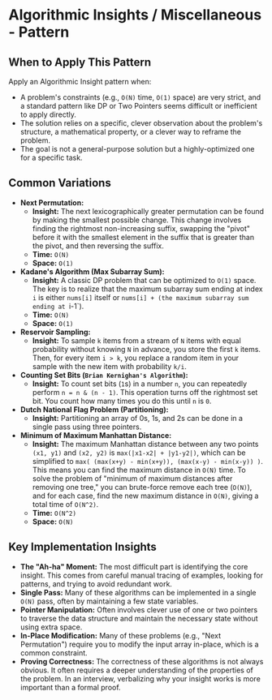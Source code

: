 # Algorithmic Insights / Miscellaneous - Pattern

## When to Apply This Pattern
Apply an Algorithmic Insight pattern when:
* A problem's constraints (e.g., `O(N)` time, `O(1)` space) are very strict, and a standard pattern like DP or Two Pointers seems difficult or inefficient to apply directly.
* The solution relies on a specific, clever observation about the problem's structure, a mathematical property, or a clever way to reframe the problem.
* The goal is not a general-purpose solution but a highly-optimized one for a specific task.

## Common Variations
* **Next Permutation:**
    * **Insight:** The next lexicographically greater permutation can be found by making the smallest possible change. This change involves finding the rightmost non-increasing suffix, swapping the "pivot" before it with the smallest element in the suffix that is greater than the pivot, and then reversing the suffix.
    * **Time:** `O(N)`
    * **Space:** `O(1)`
* **Kadane's Algorithm (Max Subarray Sum):**
    * **Insight:** A classic DP problem that can be optimized to `O(1)` space. The key is to realize that the maximum subarray sum ending at index `i` is either `nums[i]` itself or `nums[i] + (the maximum subarray sum ending at `i-1`).
    * **Time:** `O(N)`
    * **Space:** `O(1)`
* **Reservoir Sampling:**
    * **Insight:** To sample `k` items from a stream of `N` items with equal probability without knowing `N` in advance, you store the first `k` items. Then, for every item `i > k`, you replace a random item in your sample with the new item with probability `k/i`.
* **Counting Set Bits (`Brian Kernighan's Algorithm`):**
    * **Insight:** To count set bits (`1`s) in a number `n`, you can repeatedly perform `n = n & (n - 1)`. This operation turns off the rightmost set bit. You count how many times you do this until `n` is `0`.
* **Dutch National Flag Problem (Partitioning):**
    * **Insight:** Partitioning an array of 0s, 1s, and 2s can be done in a single pass using three pointers.
* **Minimum of Maximum Manhattan Distance:**
    * **Insight:** The maximum Manhattan distance between any two points `(x1, y1)` and `(x2, y2)` is `max(|x1-x2| + |y1-y2|)`, which can be simplified to `max( (max(x+y) - min(x+y)), (max(x-y) - min(x-y)) )`. This means you can find the maximum distance in `O(N)` time. To solve the problem of "minimum of maximum distances after removing one tree," you can brute-force remove each tree (`O(N)`), and for each case, find the new maximum distance in `O(N)`, giving a total time of `O(N^2)`.
    * **Time:** `O(N^2)`
    * **Space:** `O(N)`

## Key Implementation Insights
* **The "Ah-ha" Moment:** The most difficult part is identifying the core insight. This comes from careful manual tracing of examples, looking for patterns, and trying to avoid redundant work.
* **Single Pass:** Many of these algorithms can be implemented in a single `O(N)` pass, often by maintaining a few state variables.
* **Pointer Manipulation:** Often involves clever use of one or two pointers to traverse the data structure and maintain the necessary state without using extra space.
* **In-Place Modification:** Many of these problems (e.g., "Next Permutation") require you to modify the input array in-place, which is a common constraint.
* **Proving Correctness:** The correctness of these algorithms is not always obvious. It often requires a deeper understanding of the properties of the problem. In an interview, verbalizing why your insight works is more important than a formal proof.
